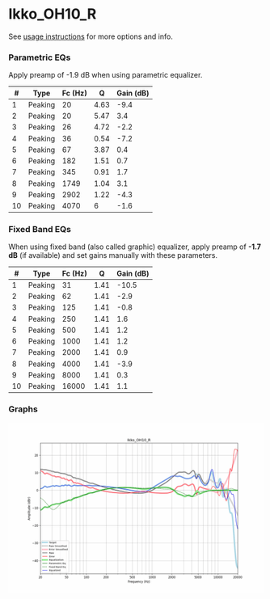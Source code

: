 # Ikko_OH10_R
See [usage instructions](https://github.com/jaakkopasanen/AutoEq#usage) for more options and info.

### Parametric EQs
Apply preamp of -1.9 dB when using parametric equalizer.

|   # | Type    |   Fc (Hz) |    Q |   Gain (dB) |
|-----|---------|-----------|------|-------------|
|   1 | Peaking |        20 | 4.63 |        -9.4 |
|   2 | Peaking |        20 | 5.47 |         3.4 |
|   3 | Peaking |        26 | 4.72 |        -2.2 |
|   4 | Peaking |        36 | 0.54 |        -7.2 |
|   5 | Peaking |        67 | 3.87 |         0.4 |
|   6 | Peaking |       182 | 1.51 |         0.7 |
|   7 | Peaking |       345 | 0.91 |         1.7 |
|   8 | Peaking |      1749 | 1.04 |         3.1 |
|   9 | Peaking |      2902 | 1.22 |        -4.3 |
|  10 | Peaking |      4070 | 6    |        -1.6 |

### Fixed Band EQs
When using fixed band (also called graphic) equalizer, apply preamp of **-1.7 dB** (if available) and set gains manually with these parameters.

|   # | Type    |   Fc (Hz) |    Q |   Gain (dB) |
|-----|---------|-----------|------|-------------|
|   1 | Peaking |        31 | 1.41 |       -10.5 |
|   2 | Peaking |        62 | 1.41 |        -2.9 |
|   3 | Peaking |       125 | 1.41 |        -0.8 |
|   4 | Peaking |       250 | 1.41 |         1.6 |
|   5 | Peaking |       500 | 1.41 |         1.2 |
|   6 | Peaking |      1000 | 1.41 |         1.2 |
|   7 | Peaking |      2000 | 1.41 |         0.9 |
|   8 | Peaking |      4000 | 1.41 |        -3.9 |
|   9 | Peaking |      8000 | 1.41 |         0.3 |
|  10 | Peaking |     16000 | 1.41 |         1.1 |

### Graphs
![](./Ikko_OH10_R.png)
